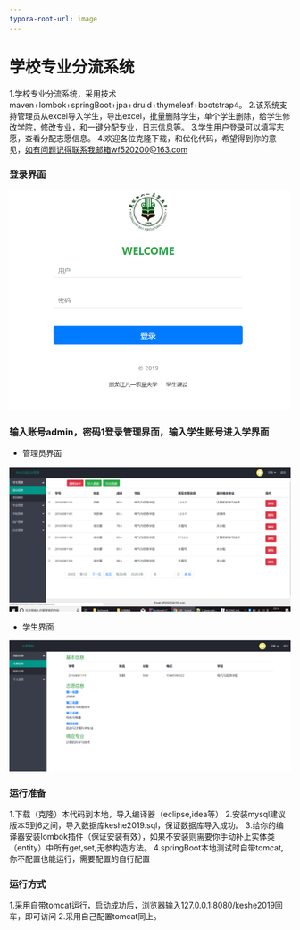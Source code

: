 ```yaml
---
typora-root-url: image
---
```


# 学校专业分流系统
  1.学校专业分流系统，采用技术maven+lombok+springBoot+jpa+druid+thymeleaf+bootstrap4。
  2.该系统支持管理员从excel导入学生，导出excel，批量删除学生，单个学生删除，给学生修改学院，修改专业，和一键分配专业，日志信息等。
  3.学生用户登录可以填写志愿，查看分配志愿信息。
  4.欢迎各位克隆下载，和优化代码，希望得到你的意见，如有问题记得联系我邮箱wf520200@163.com
### 登录界面

![TIM截图20190531230958](/image/TIM截图20190531230958.png)

### 输入账号admin，密码1登录管理界面，输入学生账号进入学界面

- 管理员界面

![TIM截图20190531231423](/image/TIM截图20190531231423.png)

-  学生界面

![TIM截图20190531231718](/image//TIM截图20190531231718.png)


### 运行准备
  1.下载（克隆）本代码到本地，导入编译器（eclipse,idea等）
  2.安装mysql建议版本5到6之间，导入数据库keshe2019.sql，保证数据库导入成功。
  3.给你的编译器安装lombok插件（保证安装有效），如果不安装则需要你手动补上实体类（entity）中所有get,set,无参构造方法。
  4.springBoot本地测试时自带tomcat,你不配置也能运行，需要配置的自行配置

### 运行方式
  1.采用自带tomcat运行，启动成功后，浏览器输入127.0.0.1:8080/keshe2019回车，即可访问
  2.采用自己配置tomcat同上。

